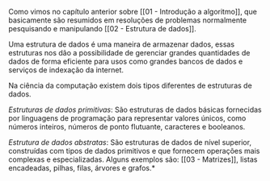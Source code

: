 Como vimos no capítulo anterior sobre [[01 - Introdução a algoritmo]], que basicamente são resumidos em resoluções de problemas normalmente pesquisando e manipulando [[02 - Estrutura de dados]].

Uma estrutura de dados é uma maneira de armazenar dados, essas estruturas nos dão a possibilidade de gerenciar grandes  quantidades de  dados de forma eficiente para usos como grandes bancos de dados e serviços de indexação da internet.

Na ciência da computação existem dois tipos diferentes de estruturas de dados.

*Estruturas  de dados primitivas*: São estruturas de dados básicas fornecidas por linguagens de programação para representar valores únicos, como números inteiros, números de ponto flutuante, caracteres e booleanos.

*Estrutura de dados abstratas*: São estruturas de dados de nível superior, construídas com tipos de dados primitivos e que fornecem operações mais complexas e especializadas. Alguns exemplos são: [[03 - Matrizes]], listas encadeadas, pilhas, filas, árvores e grafos.*

